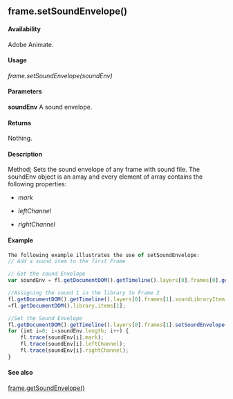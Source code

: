 ## frame.setSoundEnvelope()

#### Availability

Adobe Animate.

#### Usage

*frame.setSoundEnvelope(soundEnv)*

#### Parameters

**soundEnv** A sound envelope.

#### Returns

Nothing.

#### Description

Method; Sets the sound envelope of any frame with sound file. The soundEnv object is an array and every element of array contains the following properties:

-   *mark*

-   *leftChannel*

-   *rightChannel*

#### Example

```javascript
The following example illustrates the use of setSoundEnvelope:
// Add a sound item to the first Frame

// Get the sound Envelope
var soundEnv = fl.getDocumentDOM().getTimeline().layers[0].frames[0].getSoundEnvelope();

//Assigning the sound 1 in the library to Frame 2 
fl.getDocumentDOM().getTimeline().layers[0].frames[1].soundLibraryItem
=fl.getDocumentDOM().library.items[1];

//Set the Sound Envelope 
fl.getDocumentDOM().getTimeline().layers[0].frames[1].setSoundEnvelope(soundEnv);
for (int i=0; i<soundEnv.length; i++) { 
    fl.trace(soundEnv[i].mark);
    fl.trace(soundEnv[i].leftChannel); 
    fl.trace(soundEnv[i].rightChannel);
}

```
#### See also

[frame.getSoundEnvelope()](../Frame_object/frame8.md)
